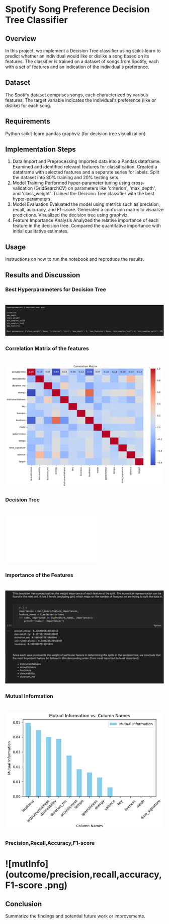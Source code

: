 # Spotify Song Preference Decision Tree Classifier
## Overview

In this project, we implement a Decision Tree classifier using scikit-learn to predict whether an individual would like or dislike a song based on its features. The classifier is trained on a dataset of songs from Spotify, each with a set of features and an indication of the individual's preference.

## Dataset

The Spotify dataset comprises songs, each characterized by various features. The target variable indicates the individual's preference (like or dislike) for each song.

## Requirements

Python
scikit-learn
pandas
graphviz (for decision tree visualization)
## Implementation Steps

1. Data Import and Preprocessing
Imported data into a Pandas dataframe.
Examined and identified relevant features for classification.
Created a dataframe with selected features and a separate series for labels.
Split the dataset into 80% training and 20% testing sets.
2. Model Training
Performed hyper-parameter tuning using cross-validation (GridSearchCV) on parameters like 'criterion', 'max_depth', and 'class_weight'.
Trained the Decision Tree classifier with the best hyper-parameters.
3. Model Evaluation
Evaluated the model using metrics such as precision, recall, accuracy, and F1-score.
Generated a confusion matrix to visualize predictions.
Visualized the decision tree using graphviz.
4. Feature Importance Analysis
Analyzed the relative importance of each feature in the decision tree.
Compared the quantitative importance with initial qualitative estimates.

## Usage

Instructions on how to run the notebook and reproduce the results.

## Results and Discussion

### Best Hyperparameters for Decision Tree
# ![bestHyperpar](outcome/bestHyperpar.png)
### Correlation Matrix of the features
# ![corrMat](outcome/corrMat.png)
### Decision Tree 
# ![decisionTree](outcome/decisionTree.pdf)
### Importance of the Features
# ![FeatureImportance](outcome/FeatureImportance.png)
### Mutual Information 
# ![mutInfo](outcome/mutInfo.png)
### Precision,Recall,Accuracy,F1-score 
# ![mutInfo](outcome/precision,recall,accuracy,F1-score .png)

## Conclusion

Summarize the findings and potential future work or improvements.

